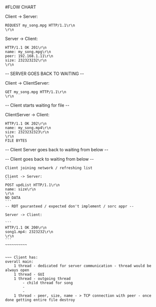 #FLOW CHART


Client -> Server:
```
REQUEST my_song.mpg HTTP/1.1\r\n
\r\n
```

Server -> Client:
```
HTTP/1.1 OK 201\r\n
name: my_song.mpg\r\n
peer: 192.168.1.11\r\n
size: 232323232\r\n
\r\n
```
-- SERVER GOES BACK TO WAITING --


Client -> ClientServer:
```
GET my_song.mpg HTTP/1.1\r\n
\r\n
```
-- Client starts waiting for file --

ClientServer -> Client:
```
HTTP/1.1 OK 202\r\n
name: my_song.mp4\r\n
size: 2323232323\r\n
\r\n
FILE BYTES
```
-- Client Server goes back to waiting from below --

-- Client goes back to waiting from below --

~~~~~~~~~~~~~~~~~~~~~~~
Client joining network / refreshing list 

Client -> Server:
```
POST updList HTTP/1.1\r\n
name: size\r\n
\r\n
NO DATA
```
-- RDT gauranteed / expected don't implement / sorc appr --

Server -> Client:

```
HTTP/1.1 OK 200\r\n
song1.mp4: 2323232\r\n
\r\n
```
~~~~~~~~~~


~~~ Client has:
overall main:
	1 thread - dedicated for server communication - thread would be always open
	1 thread - GUI
	1 thread - outgoing thread
		- child thread for song
		-
		-
	1 thread - peer, size, name - > TCP connection with peer - once done getting entire file destroy
